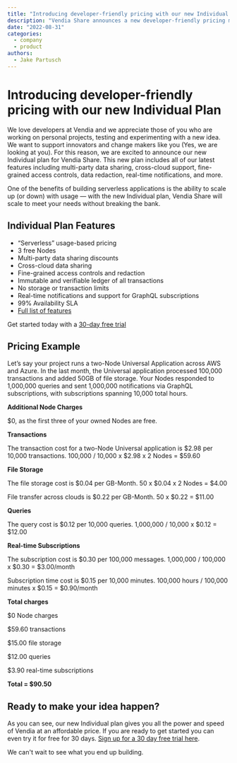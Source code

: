 ```yaml
---
title: "Introducing developer-friendly pricing with our new Individual Plan"
description: "Vendia Share announces a new developer-friendly pricing model for individuals with features including cross-cloud data sharing and an immutable ledger for all transaction."
date: "2022-08-31"
categories:
  - company
  - product
authors:
  - Jake Partusch
---
```


# Introducing developer-friendly pricing with our new Individual Plan

We love developers at Vendia and we appreciate those of you who are working on personal projects, testing and experimenting with a new idea. We want to support innovators and change makers like you (Yes, we are looking at you). For this reason, we are excited to announce our new Individual plan for Vendia Share. This new plan includes all of our latest features including multi-party data sharing, cross-cloud support, fine-grained access controls, data redaction, real-time notifications, and more.

One of the benefits of building serverless applications is the ability to scale up (or down) with usage — with the new Individual plan, Vendia Share will scale to meet your needs without breaking the bank.

## Individual Plan Features

- “Serverless” usage-based pricing
- 3 free Nodes
- Multi-party data sharing discounts
- Cross-cloud data sharing
- Fine-grained access controls and redaction
- Immutable and verifiable ledger of all transactions
- No storage or transaction limits
- Real-time notifications and support for GraphQL subscriptions
- 99% Availability SLA
- [Full list of features](https://vendia.net/pricing/individual)

Get started today with a [30-day free trial](https://vendia.net/pricing/individual)

## Pricing Example

Let’s say your project runs a two-Node Universal Application across AWS and Azure. In the last month, the Universal application processed 100,000 transactions and added 50GB of file storage. Your Nodes responded to 1,000,000 queries and sent 1,000,000 notifications via GraphQL subscriptions, with subscriptions spanning 10,000 total hours.

**Additional Node Charges**

$0, as the first three of your owned Nodes are free.

**Transactions**

The transaction cost for a two-Node Universal application is $2.98 per 10,000 transactions. 100,000 / 10,000 x $2.98 x 2 Nodes = $59.60

**File Storage**

The file storage cost is $0.04 per GB-Month. 50 x $0.04 x 2 Nodes = $4.00

File transfer across clouds is $0.22 per GB-Month. 50 x $0.22 = $11.00

**Queries**

The query cost is $0.12 per 10,000 queries. 1,000,000 / 10,000 x $0.12 = $12.00

**Real-time Subscriptions**

The subscription cost is $0.30 per 100,000 messages. 1,000,000 / 100,000 x $0.30 = $3.00/month

Subscription time cost is $0.15 per 10,000 minutes. 100,000 hours / 100,000 minutes x $0.15 = $0.90/month

**Total charges**

$0 Node charges

$59.60 transactions

$15.00 file storage

$12.00 queries

$3.90 real-time subscriptions

**Total = $90.50**


## Ready to make your idea happen? 
As you can see, our new Individual plan gives you all the power and speed of Vendia at an affordable price. If you are ready to get started you can even try it for free for 30 days. [Sign up for a 30 day free trial here](https://vendia.net/pricing/individual).

We can't wait to see what you end up building. 
